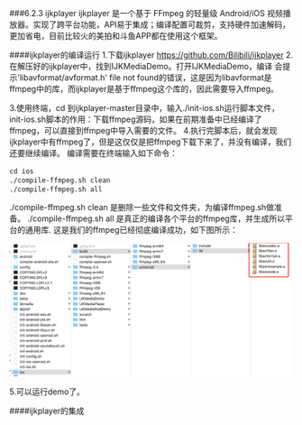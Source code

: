 ###6.2.3 ijkplayer
ijkplayer 是一个基于 FFmpeg 的轻量级 Android/iOS 视频播放器。实现了跨平台功能，API易于集成；编译配置可裁剪，支持硬件加速解码，更加省电，目前比较火的美拍和斗鱼APP都在使用这个框架。

####ijkplayer的编译运行
  1.下载ijkplayer https://github.com/Bilibili/ijkplayer
  2.在解压好的ijkplayer中，找到IJKMediaDemo。打开IJKMediaDemo，编译
会提示'libavformat/avformat.h' file not found的错误，这是因为libavformat是ffmpeg中的库，而ijkplayer是基于ffmpeg这个库的，因此需要导入ffmpeg。

  3.使用终端，cd 到ijkplayer-master目录中，输入./init-ios.sh运行脚本文件，init-ios.sh脚本的作用：下载ffmpeg源码，如果在前期准备中已经编译了ffmpeg，可以直接到ffmpeg中导入需要的文件。
  4.执行完脚本后，就会发现ijkplayer中有ffmpeg了，但是这仅仅是把ffmpeg下载下来了，并没有编译，我们还要继续编译。
编译需要在终端输入如下命令：

```
cd ios
./compile-ffmpeg.sh clean
./compile-ffmpeg.sh all
```
./compile-ffmpeg.sh clean 是删除一些文件和文件夹，为编译ffmpeg.sh做准备。
./compile-ffmpeg.sh all 是真正的编译各个平台的ffmpeg库，并生成所以平台的通用库.
这是我们的ffmpeg已经彻底编译成功，如下图所示：

![](/assets/6-2-5.png)

  5.可以运行demo了。


####ijkplayer的集成
